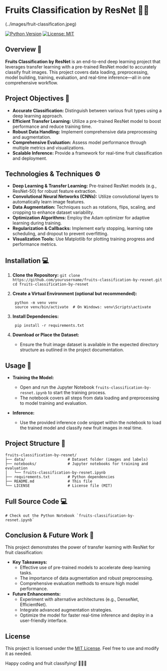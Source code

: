 # Fruits Classification by ResNet 🍏🍊

(../images/fruit-classification.jpeg)


[![Python Version](https://img.shields.io/badge/python-3.7%2B-blue.svg)](https://www.python.org/)
[![License: MIT](https://img.shields.io/badge/License-MIT-yellow.svg)](LICENSE)

## Overview 🚀
**Fruits Classification by ResNet** is an end-to-end deep learning project that leverages transfer learning with a pre-trained ResNet model to accurately classify fruit images. This project covers data loading, preprocessing, model building, training, evaluation, and real-time inference—all in one comprehensive workflow.

## Project Objectives 🎯
- **Accurate Classification:** Distinguish between various fruit types using a deep learning approach.
- **Efficient Transfer Learning:** Utilize a pre-trained ResNet model to boost performance and reduce training time.
- **Robust Data Handling:** Implement comprehensive data preprocessing and augmentation.
- **Comprehensive Evaluation:** Assess model performance through multiple metrics and visualizations.
- **Scalable Inference:** Provide a framework for real-time fruit classification and deployment.

## Technologies & Techniques ⚙️
- **Deep Learning & Transfer Learning:** Pre-trained ResNet models (e.g., ResNet-50) for robust feature extraction.
- **Convolutional Neural Networks (CNNs):** Utilize convolutional layers to automatically learn image features.
- **Data Augmentation:** Techniques such as rotations, flips, scaling, and cropping to enhance dataset variability.
- **Optimization Algorithms:** Employ the Adam optimizer for adaptive learning during training.
- **Regularization & Callbacks:** Implement early stopping, learning rate scheduling, and dropout to prevent overfitting.
- **Visualization Tools:** Use Matplotlib for plotting training progress and performance metrics.

## Installation 💻

1. **Clone the Repository:**
        ```
        git clone https://github.com/yourusername/fruits-classification-by-resnet.git
        cd fruits-classification-by-resnet
        ```

2. **Create a Virtual Environment (optional but recommended):**

        python -m venv venv
        source venv/bin/activate  # On Windows: venv\Scripts\activate

3. **Install Dependencies:**

        pip install -r requirements.txt

4. **Download or Place the Dataset:**
   - Ensure the fruit image dataset is available in the expected directory structure as outlined in the project documentation.

## Usage 🚀

- **Training the Model:**
  - Open and run the Jupyter Notebook `fruits-classification-by-resnet.ipynb` to start the training process.
  - The notebook covers all steps from data loading and preprocessing to model training and evaluation.

- **Inference:**
  - Use the provided inference code snippet within the notebook to load the trained model and classify new fruit images in real time.

## Project Structure 📂

    fruits-classification-by-resnet/
    ├── data/                   # Dataset folder (images and labels)
    ├── notebooks/              # Jupyter notebooks for training and evaluation
    │   └── fruits-classification-by-resnet.ipynb
    ├── requirements.txt        # Python dependencies
    ├── README.md               # This file
    └── LICENSE                 # License file (MIT)

## Full Source Code 💻

    # Check out the Python Notebook `fruits-classification-by-resnet.ipynb`

## Conclusion & Future Work 🎉
This project demonstrates the power of transfer learning with ResNet for fruit classification:
- **Key Takeaways:**
  - Effective use of pre-trained models to accelerate deep learning tasks.
  - The importance of data augmentation and robust preprocessing.
  - Comprehensive evaluation methods to ensure high model performance.
- **Future Enhancements:**
  - Experiment with alternative architectures (e.g., DenseNet, EfficientNet).
  - Integrate advanced augmentation strategies.
  - Optimize the model for faster real-time inference and deploy in a user-friendly interface.

## License
This project is licensed under the [MIT License](LICENSE). Feel free to use and modify it as needed.

Happy coding and fruit classifying! 🍎🤖✨
